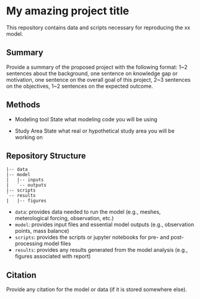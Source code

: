 # My amazing project title
This repository contains data and scripts necessary for reproducing the xx model.

## Summary
Provide a summary of the proposed project with the following format: 1~2 sentences about the background, one sentence on knowledge gap or motivation, one sentence on the overall goal of this project, 2~3 sentences on the objectives, 1~2 sentences on the expected outcome.

## Methods
- Modeling tool
State what modeling code you will be using

- Study Area
State what real or hypothetical study area you will be working on 

## Repository Structure
```
|-- data
|-- model
|   |-- inputs
|   `-- outputs
|-- scripts
`-- results
|   |-- figures
```
- `data`: provides data needed to run the model (e.g., meshes, meterological forcing, observation, etc.)
- `model`: provides input files and essential model outputs (e.g., observation points, mass balance)
- `scripts`: provides the scripts or jupyter notebooks for pre- and post- processing model files
- `results`: provides any results generated from the model analysis (e.g., figures associated with report)

## Citation
Provide any citation for the model or data (if it is stored somewhere else).
